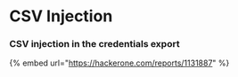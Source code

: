 # CSV Injection



### CSV injection in the credentials export

{% embed url="https://hackerone.com/reports/1131887" %}

